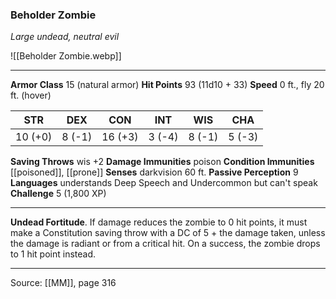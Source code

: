 ### Beholder Zombie
_Large undead, neutral evil_

![[Beholder Zombie.webp]]




---

**Armor Class** 15 (natural armor)
**Hit Points** 93 (11d10 + 33)
**Speed** 0 ft., fly 20 ft. (hover)

| STR     | DEX     | CON     | INT     | WIS     | CHA     |
|---------|---------|---------|---------|---------|---------|
| 10 (+0) | 8 (-1) | 16 (+3) | 3 (-4) | 8 (-1) | 5 (-3) |

**Saving Throws** wis +2
**Damage Immunities** poison
**Condition Immunities** [[poisoned]], [[prone]]
**Senses** darkvision 60 ft.
**Passive Perception** 9
**Languages** understands Deep Speech and Undercommon but can't speak
**Challenge** 5 (1,800 XP)

---

**Undead Fortitude**. If damage reduces the zombie to 0 hit points, it must make a Constitution saving throw with a DC of 5 + the damage taken, unless the damage is radiant or from a critical hit. On a success, the zombie drops to 1 hit point instead.


---

Source: [[MM]], page 316